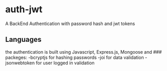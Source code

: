 # auth-jwt
A BackEnd Authentication with password hash and jwt tokens

## Languages
the authentication is built using Javascript, Express.js, Mongoose
and ### packeges:
-bcryptjs for hashing passwords
-joi for data validation
-jsonwebtoken for user logged in validation

